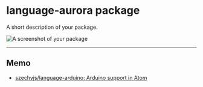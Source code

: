 # language-aurora package

A short description of your package.

![A screenshot of your package](https://f.cloud.github.com/assets/69169/2290250/c35d867a-a017-11e3-86be-cd7c5bf3ff9b.gif)

-------

## Memo

- [szechyjs/language-arduino: Arduino support in Atom](https://github.com/szechyjs/language-arduino "szechyjs/language-arduino: Arduino support in Atom")

